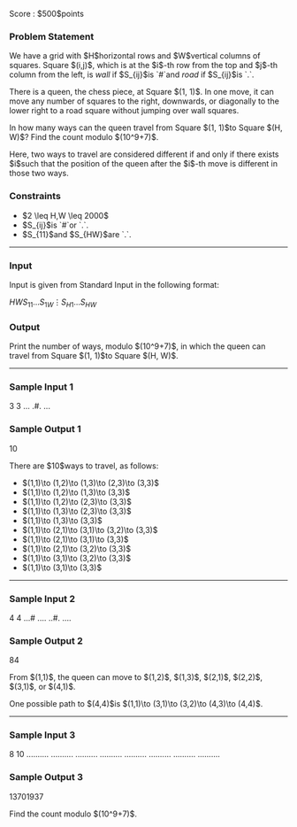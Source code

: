 
<div>

<span>

<span>

<p>
Score : $500$points
</p>

<div>

<section>

### **Problem Statement**

<p>
We have a grid with $H$horizontal rows and $W$vertical columns of squares.
Square $(i,j)$, which is at the $i$-th row from the top and $j$-th column from the left, is 
<em>
wall
</em>
if $S_{ij}$is `#`and 
<em>
road
</em>
if $S_{ij}$is `.`.
</p>

<p>
There is a queen, the chess piece, at Square $(1, 1)$. In one move, it can move any number of squares to the right, downwards, or diagonally to the lower right to a road square without jumping over wall squares.
</p>

<p>
In how many ways can the queen travel from Square $(1, 1)$to Square $(H, W)$? Find the count modulo $(10^9+7)$.
</p>

<p>
Here, two ways to travel are considered different if and only if there exists $i$such that the position of the queen after the $i$-th move is different in those two ways.
</p>

</section>

</div>

<div>

<section>

### **Constraints**

<ul>

<li>
$2 \leq H,W \leq 2000$
</li>

<li>
$S_{ij}$is `#`or `.`.
</li>

<li>
$S_{11}$and $S_{HW}$are `.`.
</li>

</ul>

</section>

</div>

---

<div>

<div>

<section>

### **Input**

<p>
Input is given from Standard Input in the following format:
</p>

<div>

$H$$W$$S_{11}\ldots S_{1W}$$\vdots$$S_{H1}\ldots S_{HW}$
</div>

</section>

</div>

<div>

<section>

### **Output**

<p>
Print the number of ways, modulo $(10^9+7)$, in which the queen can travel from Square $(1, 1)$to Square $(H, W)$.
</p>

</section>

</div>

</div>

---

<div>

<section>

### **Sample Input 1**

<div>

3 3
...
.#.
...

</div>

</section>

</div>

<div>

<section>

### **Sample Output 1**

<div>

10

</div>

<p>
There are $10$ways to travel, as follows:
</p>

<ul>

<li>
$(1,1)\to (1,2)\to (1,3)\to (2,3)\to (3,3)$
</li>

<li>
$(1,1)\to (1,2)\to (1,3)\to (3,3)$
</li>

<li>
$(1,1)\to (1,2)\to (2,3)\to (3,3)$
</li>

<li>
$(1,1)\to (1,3)\to (2,3)\to (3,3)$
</li>

<li>
$(1,1)\to (1,3)\to (3,3)$
</li>

<li>
$(1,1)\to (2,1)\to (3,1)\to (3,2)\to (3,3)$
</li>

<li>
$(1,1)\to (2,1)\to (3,1)\to (3,3)$
</li>

<li>
$(1,1)\to (2,1)\to (3,2)\to (3,3)$
</li>

<li>
$(1,1)\to (3,1)\to (3,2)\to (3,3)$
</li>

<li>
$(1,1)\to (3,1)\to (3,3)$
</li>

</ul>

</section>

</div>

---

<div>

<section>

### **Sample Input 2**

<div>

4 4
...#
....
..#.
....

</div>

</section>

</div>

<div>

<section>

### **Sample Output 2**

<div>

84

</div>

<p>
From $(1,1)$, the queen can move to $(1,2)$, $(1,3)$, $(2,1)$, $(2,2)$, $(3,1)$, or $(4,1)$.
</p>

<p>
One possible path to $(4,4)$is $(1,1)\to (3,1)\to (3,2)\to (4,3)\to (4,4)$.
</p>

</section>

</div>

---

<div>

<section>

### **Sample Input 3**

<div>

8 10
..........
..........
..........
..........
..........
..........
..........
..........

</div>

</section>

</div>

<div>

<section>

### **Sample Output 3**

<div>

13701937

</div>

<p>
Find the count modulo $(10^9+7)$.
</p>

</section>

</div>

</span>

</span>

</div>
